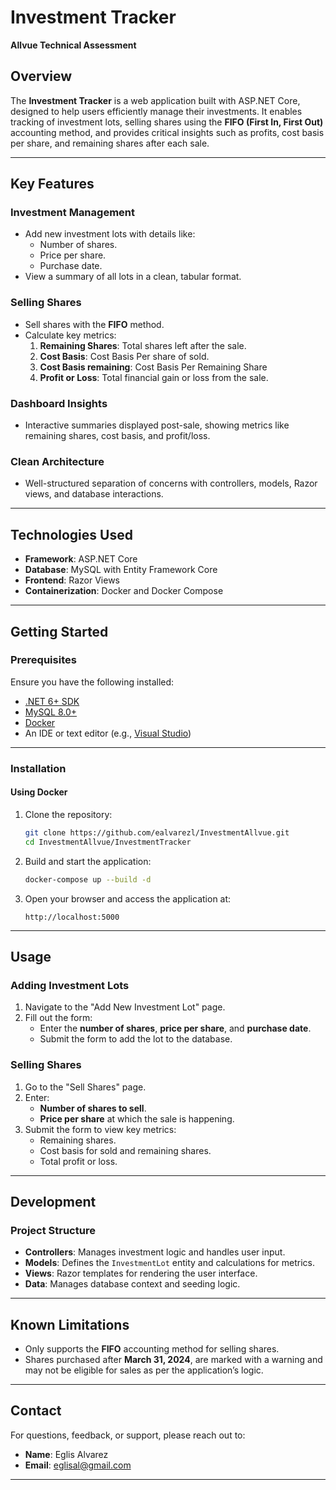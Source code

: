 # **Investment Tracker**  
**Allvue Technical Assessment**

## **Overview**  

The **Investment Tracker** is a web application built with ASP.NET Core, designed to help users efficiently manage their investments. It enables tracking of investment lots, selling shares using the **FIFO (First In, First Out)** accounting method, and provides critical insights such as profits, cost basis per share, and remaining shares after each sale.

---

## **Key Features**  

### **Investment Management**
- Add new investment lots with details like:
  - Number of shares.
  - Price per share.
  - Purchase date.
- View a summary of all lots in a clean, tabular format.

### **Selling Shares**
- Sell shares with the **FIFO** method.
- Calculate key metrics:
  1. **Remaining Shares**: Total shares left after the sale.
  2. **Cost Basis**: Cost Basis Per share of sold.
  3. **Cost Basis remaining**: Cost Basis Per Remaining Share
  4. **Profit or Loss**: Total financial gain or loss from the sale.
  


### **Dashboard Insights**
- Interactive summaries displayed post-sale, showing metrics like remaining shares, cost basis, and profit/loss.

### **Clean Architecture**
- Well-structured separation of concerns with controllers, models, Razor views, and database interactions.

---

## **Technologies Used**

- **Framework**: ASP.NET Core
- **Database**: MySQL with Entity Framework Core
- **Frontend**: Razor Views
- **Containerization**: Docker and Docker Compose

---

## **Getting Started**  

### **Prerequisites**  
Ensure you have the following installed:
- [.NET 6+ SDK](https://dotnet.microsoft.com/download)
- [MySQL 8.0+](https://www.mysql.com/downloads/)
- [Docker](https://www.docker.com/)
- An IDE or text editor (e.g., [Visual Studio](https://visualstudio.microsoft.com/))

---

### **Installation**  

#### **Using Docker**  
1. Clone the repository:
   ```bash
   git clone https://github.com/ealvarezl/InvestmentAllvue.git
   cd InvestmentAllvue/InvestmentTracker
   ```

2. Build and start the application:
   ```bash
   docker-compose up --build -d
   ```

3. Open your browser and access the application at:
   ```
   http://localhost:5000
   ```


---

## **Usage**  

### **Adding Investment Lots**
1. Navigate to the "Add New Investment Lot" page.
2. Fill out the form:
   - Enter the **number of shares**, **price per share**, and **purchase date**.
   - Submit the form to add the lot to the database.

### **Selling Shares**
1. Go to the "Sell Shares" page.
2. Enter:
   - **Number of shares to sell**.
   - **Price per share** at which the sale is happening.
3. Submit the form to view key metrics:
   - Remaining shares.
   - Cost basis for sold and remaining shares.
   - Total profit or loss.

---

## **Development**  

### **Project Structure**
- **Controllers**: Manages investment logic and handles user input.
- **Models**: Defines the `InvestmentLot` entity and calculations for metrics.
- **Views**: Razor templates for rendering the user interface.
- **Data**: Manages database context and seeding logic.

---

## **Known Limitations**

- Only supports the **FIFO** accounting method for selling shares.
- Shares purchased after **March 31, 2024**, are marked with a warning and may not be eligible for sales as per the application’s logic.

---

## **Contact**  

For questions, feedback, or support, please reach out to:  
- **Name**: Eglis Alvarez  
- **Email**: eglisal@gmail.com  

--- 
